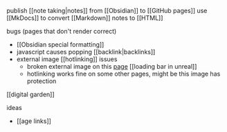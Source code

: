 publish [[note taking|notes]] from [[Obsidian]] to [[GitHub pages]]
use [[MkDocs]] to convert [[Markdown]] notes to [[HTML]]

bugs (pages that don't render correct)
- [[Obsidian special formatting]]
- javascript causes popping [[backlink|backlinks]]
- external image [[hotlinking]] issues
	- broken external image on this [page](https://hannesdelbeke.github.io/wiki/loading%20bar%20in%20unreal/) [[loading bar in unreal]]
	- hotlinking works fine on some other pages, might be this image has protection

[[digital garden]]

ideas
- [[age links]]
